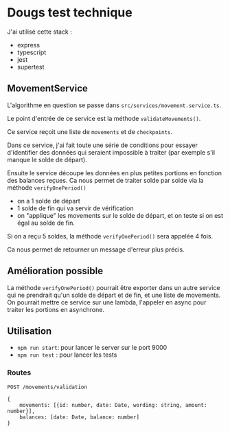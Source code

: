 # Dougs test technique

J'ai utilisé cette stack : 

* express
* typescript
* jest
* supertest

## MovementService

L'algorithme en question se passe dans `src/services/movement.service.ts`. 

Le point d'entrée de ce service est la méthode `validateMovements()`. 

Ce service reçoit une liste de `movements` et de `checkpoints`. 

Dans ce service, j'ai fait toute une série de conditions pour essayer d'identifier des données qui seraient impossible à traiter (par exemple s'il manque le solde de départ). 

Ensuite le service découpe les données en plus petites portions en fonction des balances reçues. Ca nous permet de traiter solde par solde via la méthode `verifyOnePeriod()`

* on a 1 solde de départ
* 1 solde de fin qui va servir de vérification
* on "applique" les movements sur le solde de départ, et on teste si on est égal au solde de fin. 

Si on a reçu 5 soldes, la méthode `verifyOnePeriod()` sera appelée 4 fois. 

Ca nous permet de retourner un message d'erreur plus précis.

## Amélioration possible

La méthode `verifyOnePeriod()` pourrait être exporter dans un autre service qui ne prendrait qu'un solde de départ et de fin, et une liste de movements. On pourrait mettre ce service sur une lambda, l'appeler en async pour traiter les portions en asynchrone. 

## Utilisation

* `npm run start`: pour lancer le server sur le port 9000
* `npm run test` : pour lancer les tests

### Routes

`POST /movements/validation` 

```
{
    movements: [{id: number, date: Date, wording: string, amount: number}],
    balances: [date: Date, balance: number]
} 
```
